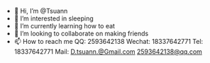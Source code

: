 - 👋 Hi, I’m @Tsuann
- 👀 I’m interested in sleeping
- 🌱 I’m currently learning how to eat
- 💞️ I’m looking to collaborate on making friends
- 📫 How to reach me 
QQ: 2593642138
Wechat: 18337642771
Tel: 18337642771
Mail: D.tsuann.@Gmail.com
2593642138@qq.com

<!---
Tsuann/Tsuann is a ✨ special ✨ repository because its `README.md` (this file) appears on your GitHub profile.
You can click the Preview link to take a look at your changes.
--->
